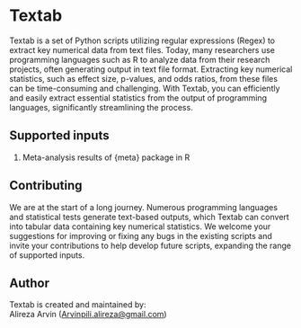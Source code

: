 # Textab
Textab is a set of Python scripts utilizing regular expressions (Regex) to extract key numerical data from text files. Today, many researchers use programming languages such as R to analyze data from their research projects, often generating output in text file format. Extracting key numerical statistics, such as effect size, p-values, and odds ratios, from these files can be time-consuming and challenging. With Textab, you can efficiently and easily extract essential statistics from the output of programming languages, significantly streamlining the process.

## Supported inputs
1. Meta-analysis results of {meta} package in R

## Contributing
We are at the start of a long journey. Numerous programming languages and statistical tests generate text-based outputs, which Textab can convert into tabular data containing key numerical statistics. We welcome your suggestions for improving or fixing any bugs in the existing scripts and invite your contributions to help develop future scripts, expanding the range of supported inputs.

## Author
Textab is created and maintained by:  
Alireza Arvin (Arvinpili.alireza@gmail.com)
